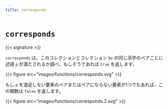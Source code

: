 ```yaml
---
title: corresponds
---
```


# `corresponds`

{{< signature >}}

`corresponds` は、このコレクションとコレクション `bs` の同じ添字のペアごとに述語 `p` が満たされるか調べ、もしそうであれば `true` を返します。

{{< figure src="images/functions/corresponds.svg" >}}

もし `p` を満足しない要素のペアまたはペアにならない要素が1つでもあれば、この関数は `false` を返します。

{{< figure src="images/functions/corresponds.2.svg" >}}
